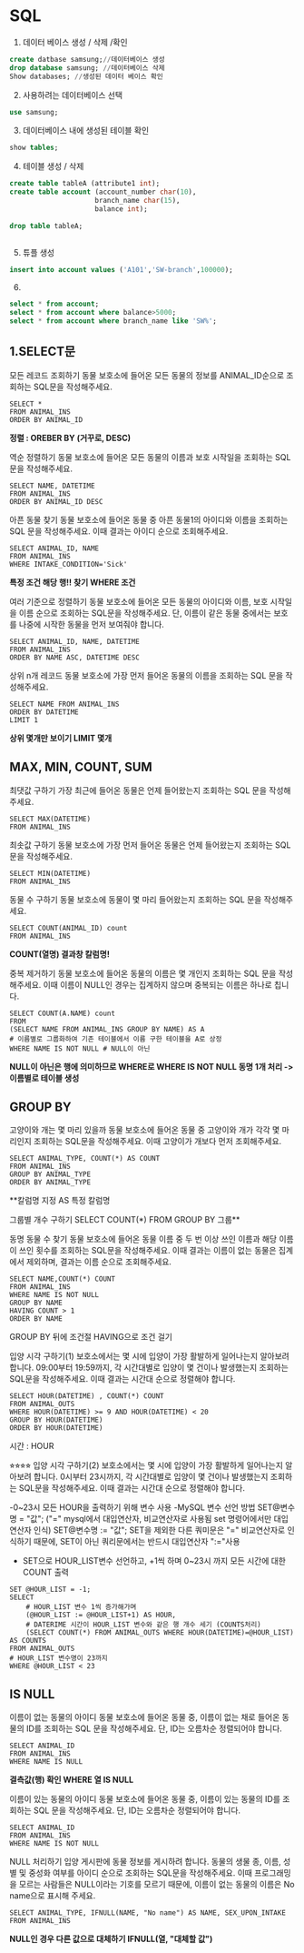 # SQL  

1. 데이터 베이스 생성 / 삭제 /확인

```sql
create datbase samsung;//데이터베이스 생성
drop database samsung; //데이터베이스 삭제
Show databases; //생성된 데이터 베이스 확인
```

2. 사용하려는 데이터베이스 선택
```sql
use samsung;
```

3. 데이터베이스 내에 생성된 테이블 확인

```sql
show tables;
```

4. 테이블 생성 / 삭제

```sql
create table tableA (attribute1 int);
create table account (account_number char(10),
                     branch_name char(15),
                     balance int);
                     
drop table tableA;                    
                    
```

5. 튜플 생성

```sql
insert into account values ('A101','SW-branch',100000);
```

6.

```sql
select * from account;
select * from account where balance>5000;
select * from account where branch_name like 'SW%';
```





## 1.SELECT문

모든 레코드 조회하기
동물 보호소에 들어온 모든 동물의 정보를 ANIMAL_ID순으로 조회하는 SQL문을 작성해주세요.

```null
SELECT * 
FROM ANIMAL_INS
ORDER BY ANIMAL_ID
```

**정렬 : OREBER BY (거꾸로, DESC)**

역순 정렬하기
동물 보호소에 들어온 모든 동물의 이름과 보호 시작일을 조회하는 SQL문을 작성해주세요.

```null
SELECT NAME, DATETIME 
FROM ANIMAL_INS 
ORDER BY ANIMAL_ID DESC
```

아픈 동물 찾기
동물 보호소에 들어온 동물 중 아픈 동물1의 아이디와 이름을 조회하는 SQL 문을 작성해주세요. 이때 결과는 아이디 순으로 조회해주세요.

```null
SELECT ANIMAL_ID, NAME 
FROM ANIMAL_INS 
WHERE INTAKE_CONDITION='Sick'
```

**특정 조건 해당 행!! 찾기 WHERE 조건**

여러 기준으로 정렬하기
동물 보호소에 들어온 모든 동물의 아이디와 이름, 보호 시작일을 이름 순으로 조회하는 SQL문을 작성해주세요. 단, 이름이 같은 동물 중에서는 보호를 나중에 시작한 동물을 먼저 보여줘야 합니다.

```null
SELECT ANIMAL_ID, NAME, DATETIME 
FROM ANIMAL_INS 
ORDER BY NAME ASC, DATETIME DESC
```

상위 n개 레코드
동물 보호소에 가장 먼저 들어온 동물의 이름을 조회하는 SQL 문을 작성해주세요.

```null
SELECT NAME FROM ANIMAL_INS 
ORDER BY DATETIME 
LIMIT 1
```

**상위 몇개만 보이기 LIMIT 몇개**

## MAX, MIN, COUNT, SUM

최댓값 구하기
가장 최근에 들어온 동물은 언제 들어왔는지 조회하는 SQL 문을 작성해주세요.

```null
SELECT MAX(DATETIME)
FROM ANIMAL_INS
```

최솟값 구하기
동물 보호소에 가장 먼저 들어온 동물은 언제 들어왔는지 조회하는 SQL 문을 작성해주세요.

```null
SELECT MIN(DATETIME) 
FROM ANIMAL_INS
```

동물 수 구하기
동물 보호소에 동물이 몇 마리 들어왔는지 조회하는 SQL 문을 작성해주세요.

```null
SELECT COUNT(ANIMAL_ID) count
FROM ANIMAL_INS
```

**COUNT(열명) 결과창 칼럼명!**

중복 제거하기
동물 보호소에 들어온 동물의 이름은 몇 개인지 조회하는 SQL 문을 작성해주세요. 이때 이름이 NULL인 경우는 집계하지 않으며 중복되는 이름은 하나로 칩니다.

```null
SELECT COUNT(A.NAME) count
FROM 
(SELECT NAME FROM ANIMAL_INS GROUP BY NAME) AS A
# 이름별로 그룹화하여 기존 테이블에서 이름 구한 테이블을 A로 상정
WHERE NAME IS NOT NULL # NULL이 아닌 
```

**NULL이 아닌은 행에 의미하므로 WHERE로
WHERE IS NOT NULL
동명 1개 처리 -> 이름별로 테이블 생성**

## GROUP BY

고양이와 개는 몇 마리 있을까
동물 보호소에 들어온 동물 중 고양이와 개가 각각 몇 마리인지 조회하는 SQL문을 작성해주세요. 이때 고양이가 개보다 먼저 조회해주세요.

```null
SELECT ANIMAL_TYPE, COUNT(*) AS COUNT
FROM ANIMAL_INS 
GROUP BY ANIMAL_TYPE
ORDER BY ANIMAL_TYPE
```

**칼럼명 지정
AS 특정 칼럼명

그룹별 개수 구하기
SELECT COUNT(*)
FROM
GROUP BY 그룹**

동명 동물 수 찾기
동물 보호소에 들어온 동물 이름 중 두 번 이상 쓰인 이름과 해당 이름이 쓰인 횟수를 조회하는 SQL문을 작성해주세요. 이때 결과는 이름이 없는 동물은 집계에서 제외하며, 결과는 이름 순으로 조회해주세요.

```null
SELECT NAME,COUNT(*) COUNT 
FROM ANIMAL_INS 
WHERE NAME IS NOT NULL
GROUP BY NAME
HAVING COUNT > 1
ORDER BY NAME
```

GROUP BY 뒤에 조건절 HAVING으로 조건 걸기

입양 시각 구하기(1)
보호소에서는 몇 시에 입양이 가장 활발하게 일어나는지 알아보려 합니다. 09:00부터 19:59까지, 각 시간대별로 입양이 몇 건이나 발생했는지 조회하는 SQL문을 작성해주세요. 이때 결과는 시간대 순으로 정렬해야 합니다.

```null
SELECT HOUR(DATETIME) , COUNT(*) COUNT
FROM ANIMAL_OUTS
WHERE HOUR(DATETIME) >= 9 AND HOUR(DATETIME) < 20
GROUP BY HOUR(DATETIME)
ORDER BY HOUR(DATETIME)
```

시간 : HOUR

⭐︎⭐︎⭐︎⭐︎
입양 시각 구하기(2)
보호소에서는 몇 시에 입양이 가장 활발하게 일어나는지 알아보려 합니다. 0시부터 23시까지, 각 시간대별로 입양이 몇 건이나 발생했는지 조회하는 SQL문을 작성해주세요. 이때 결과는 시간대 순으로 정렬해야 합니다.

-0~23시 모든 HOUR을 출력하기 위해 변수 사용
-MySQL 변수 선언 방법
SET@변수명 = "값";
("=" mysql에서 대입연산자, 비교연산자로 사용됨 set 명령어에서만 대입연산자 인식)
SET@변수명 := "값";
SET을 제외한 다른 쿼미문은 "=" 비교연산자로 인식하기 때문에, SET이 아닌 쿼리문에서는 반드시 대입연산자 ":="사용

- SET으로 HOUR_LIST변수 선언하고,
  +1씩 하며 0~23시 까지 모든 시간에 대한 COUNT 출력

```null
SET @HOUR_LIST = -1;
SELECT 
	# HOUR_LIST 변수 1씩 증가해가며 
    (@HOUR_LIST := @HOUR_LIST+1) AS HOUR,
    # DATERIME 시간이 HOUR_LIST 변수와 같은 행 개수 세기 (COUNTS처리)
    (SELECT COUNT(*) FROM ANIMAL_OUTS WHERE HOUR(DATETIME)=@HOUR_LIST) AS COUNTS
FROM ANIMAL_OUTS
# HOUR_LIST 변수명이 23까지
WHERE @HOUR_LIST < 23
```

## IS NULL

이름이 없는 동물의 아이디
동물 보호소에 들어온 동물 중, 이름이 없는 채로 들어온 동물의 ID를 조회하는 SQL 문을 작성해주세요. 단, ID는 오름차순 정렬되어야 합니다.

```null
SELECT ANIMAL_ID 
FROM ANIMAL_INS 
WHERE NAME IS NULL
```

**결측값(행) 확인
WHERE 열 IS NULL**

이름이 있는 동물의 아이디
동물 보호소에 들어온 동물 중, 이름이 있는 동물의 ID를 조회하는 SQL 문을 작성해주세요. 단, ID는 오름차순 정렬되어야 합니다.

```null
SELECT ANIMAL_ID 
FROM ANIMAL_INS 
WHERE NAME IS NOT NULL
```

NULL 처리하기
입양 게시판에 동물 정보를 게시하려 합니다. 동물의 생물 종, 이름, 성별 및 중성화 여부를 아이디 순으로 조회하는 SQL문을 작성해주세요. 이때 프로그래밍을 모르는 사람들은 NULL이라는 기호를 모르기 때문에, 이름이 없는 동물의 이름은 No name으로 표시해 주세요.

```null
SELECT ANIMAL_TYPE, IFNULL(NAME, "No name") AS NAME, SEX_UPON_INTAKE 
FROM ANIMAL_INS
```

**NULL인 경우 다른 값으로 대체하기
IFNULL(열, "대체할 값")**